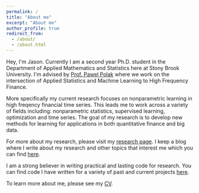 ```yaml
---
permalink: /
title: "About me"
excerpt: "About me"
author_profile: true
redirect_from: 
  - /about/
  - /about.html
---
```




Hey, I'm Jason. Currently I am a second year Ph.D. student in the Department of Applied Mathematics and Statistics here at Stony Brook University. I'm advised by [Prof. Pawel Polak](https://sites.google.com/view/pawelpolak)  where we work on the intersection of Applied Statistics and Machine Learning to High Frequency Finance. 

More specifically my current research focuses on nonparametric learning in high freqency financial time series. This leads me to work across a variety of fields including: nonparametric statistics, supervised learning, optimization and time series. The goal of my research is to develop new methods for learning for applications in both quantitative finance and big data.

For more about my research, please visit my [research page](/research/). I keep a blog where I write about my research and other topics that interest me which you can find [here](/writing/). 

I am a strong believer in writing practical and lasting code for research. You can find code  I have written for a variety of past and current projects [here](/software/).

To learn more about me, please see my [CV](/cv/).
